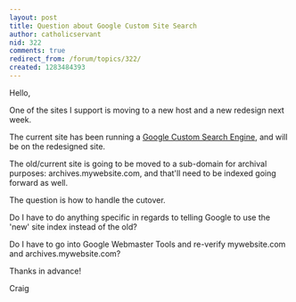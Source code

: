 ```yaml
---
layout: post
title: Question about Google Custom Site Search
author: catholicservant
nid: 322
comments: true
redirect_from: /forum/topics/322/
created: 1283484393
---
```

<p>Hello,</p>
<p>One of the sites I support is moving to a new host and a new redesign next week.</p>
<p>The current site has been running a <a href="http://www.google.com/cse/">Google Custom Search Engine</a>, and will be on the redesigned site.&nbsp;</p>
<p>The old/current site is going to be moved to a sub-domain for archival purposes: archives.mywebsite.com, and that&#39;ll need to be indexed going forward as well.</p>
<p>The question is how to handle the cutover.</p>
<p>Do I have to do anything specific in regards to telling Google to use the &#39;new&#39; site index instead of the old?</p>
<p>Do I have to go into Google Webmaster Tools and re-verify mywebsite.com and archives.mywebsite.com?</p>
<p>Thanks in advance!</p>
<p>Craig</p>
